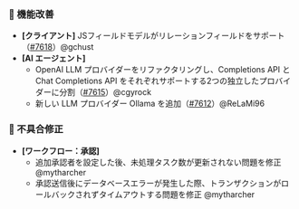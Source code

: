 ### 🚀 機能改善

* **[クライアント]** JSフィールドモデルがリレーションフィールドをサポート（[#7618](https://github.com/nocobase/nocobase/pull/7618)）@gchust
* **[AI エージェント]**
  * OpenAI LLM プロバイダーをリファクタリングし、Completions API と Chat Completions API をそれぞれサポートする2つの独立したプロバイダーに分割（[#7615](https://github.com/nocobase/nocobase/pull/7615)）@cgyrock
  * 新しい LLM プロバイダー Ollama を追加（[#7612](https://github.com/nocobase/nocobase/pull/7612)）@ReLaMi96

### 🐛 不具合修正

* **[ワークフロー：承認]**
  * 追加承認者を設定した後、未処理タスク数が更新されない問題を修正 @mytharcher
  * 承認送信後にデータベースエラーが発生した際、トランザクションがロールバックされずタイムアウトする問題を修正 @mytharcher
